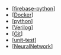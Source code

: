
- [[firebase-python]]
- [[Docker]]
- [[python]]
- [[Verilog]]
- [[Git]]
- [[unit-test]]
- [[NeuralNetwork]]

[//begin]: # "Autogenerated link references for markdown compatibility"
[firebase-python]: firebase-python.md "firebase-python"
[Docker]: Docker.md "Docker"
[python]: python.md "python"
[Verilog]: Verilog.md "Verilog"
[Git]: Git.md "Git"
[unit-test]: unit-test.md "unit-test"
[NeuralNetwork]: NeuralNetwork.md "NeuralNetwork"
[//end]: # "Autogenerated link references"
